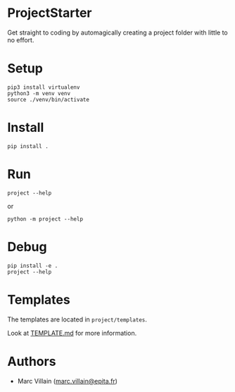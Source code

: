ProjectStarter
===

Get straight to coding by automagically creating a project folder with little to no effort.

# Setup

```shell script
pip3 install virtualenv
python3 -m venv venv
source ./venv/bin/activate
```

# Install

```shell script
pip install .
```

# Run

```shell script
project --help
```

or

```shell script
python -m project --help
```

# Debug

```shell script
pip install -e .
project --help
```


# Templates

The templates are located in `project/templates`.

Look at [TEMPLATE.md](TEMPLATE.md) for more information.

# Authors

* Marc Villain (marc.villain@epita.fr)

